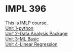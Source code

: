 # IMPL 396
This is IMLP course.<br>
[Unit 1-python](https://github.com/chiehpin0705/IMLP396-chiehpin0705/blob/main/Unit01_Crash_Course_on_Python.ipynb)<br>
[Unit 2-Data Analysis Package](https://github.com/chiehpin0705/IMLP396-chiehpin0705/tree/main/Unit02)<br>
[Unit 3-ML Basic](https://github.com/chiehpin0705/IMLP396-chiehpin0705/tree/main/Unit03)<br>
[Unit 4-Linear Regression](https://github.com/chiehpin0705/IMLP396-chiehpin0705/tree/709dc6c68938e68a6c6b323ab7c59a43a71f582a/Unit04)
